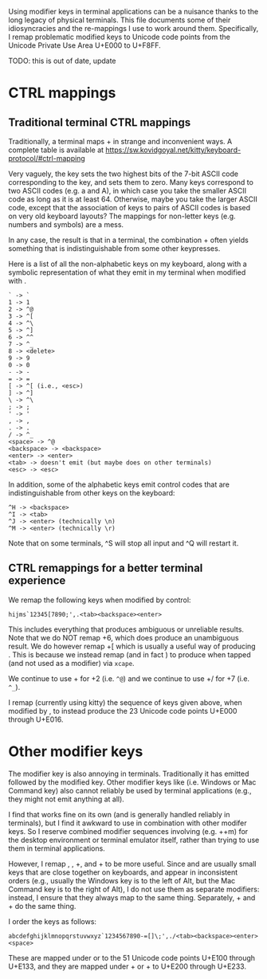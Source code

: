 Using modifier keys in terminal applications can be a nuisance thanks to the long legacy of
physical terminals. This file documents some of their idiosyncracies and the re-mappings I use to
work around them. Specifically, I remap problematic modified keys to Unicode code points from the
Unicode Private Use Area U+E000 to U+F8FF.

TODO: this is out of date, update

# CTRL mappings

## Traditional terminal CTRL mappings

Traditionally, a terminal maps <ctrl>+<key> in strange and inconvenient ways. A complete table is
available at https://sw.kovidgoyal.net/kitty/keyboard-protocol/#ctrl-mapping

Very vaguely, the <ctrl> key sets the two highest bits of the 7-bit ASCII code corresponding to the
key, and sets them to zero. Many keys correspond to two ASCII codes (e.g. a and A), in which case
you take the smaller ASCII code as long as it is at least 64. Otherwise, maybe you take the larger
ASCII code, except that the association of keys to pairs of ASCII codes is based on very old
keyboard layouts? The mappings for non-letter keys (e.g. numbers and symbols) are a mess.

In any case, the result is that in a terminal, the combination <ctrl>+<key> often yields something
that is indistinguishable from some other keypresses.

Here is a list of all the non-alphabetic keys on my keyboard, along with a symbolic representation
of what they emit in my terminal when modified with <CTRL>.

    ` -> `
    1 -> 1
    2 -> ^@
    3 -> ^[
    4 -> ^\
    5 -> ^]
    6 -> ^^
    7 -> ^_
    8 -> <delete>
    9 -> 9
    0 -> 0
    - -> -
    = -> =
    [ -> ^[ (i.e., <esc>)
    ] -> ^]
    \ -> ^\
    ; -> ;
    ' -> '
    , -> ,
    . -> .
    / -> ^_
    <space> -> ^@
    <backspace> -> <backspace>
    <enter> -> <enter>
    <tab> -> doesn't emit (but maybe does on other terminals)
    <esc> -> <esc>

In addition, some of the alphabetic keys emit control codes that are indistinguishable from other
keys on the keyboard:

    ^H -> <backspace>
    ^I -> <tab>
    ^J -> <enter> (technically \n)
    ^M -> <enter> (technically \r)

Note that on some terminals, ^S will stop all input and ^Q will restart it.

## CTRL remappings for a better terminal experience

We remap the following keys when modified by control:

    hijms`12345[7890;',.<tab><backspace><enter>

This includes everything that produces ambiguous or unreliable results. Note that we do NOT remap
<ctrl>+6, which does produce an unambiguous result.  We do however remap <ctrl>+[ which is usually
a useful way of producing <esc>. This is because we instead remap <caps> (and in fact <ctrl>) to
produce <esc> when tapped (and not used as a modifier) via `xcape`.

We continue to use <ctrl>+<space> for <ctrl>+2 (i.e. `^@`) and we continue to use <ctrl>+/ for
<ctrl>+7 (i.e. `^_`).

I remap (currently using kitty) the sequence of keys given above, when modified by <ctrl>, to
instead produce the 23 Unicode code points U+E000 through U+E016.

# Other modifier keys

The <alt> modifier key is also annoying in terminals. Traditionally it has emitted <esc> followed
by the modified key. Other modifier keys like <super> (i.e. Windows or Mac Command key) also cannot
reliably be used by terminal applications (e.g., they might not emit anything at all).

I find that <shift> works fine on its own (and is generally handled reliably in terminals), but I
find it awkward to use in combination with other modifer keys. So I reserve combined modifier
sequences involving <shift> (e.g. <ctrl>+<shift>+m) for the desktop environment or terminal
emulator itself, rather than trying to use them in terminal applications.

However, I remap <alt>, <super>, <ctrl>+<alt>, and <ctrl>+<super> to be more useful.  Since <alt>
and <super> are usually small keys that are close together on keyboards, and appear in inconsistent
orders (e.g., usually the Windows key is to the left of Alt, but the Mac Command key is to the
right of Alt), I do not use them as separate modifiers: instead, I ensure that they always map to
the same thing. Separately, <ctrl>+<alt> and <ctrl>+<super> do the same thing.

I order the keys as follows:

    abcdefghijklmnopqrstuvwxyz`1234567890-=[]\;',./<tab><backspace><enter><space>

These are mapped under <alt> or <super> to the 51 Unicode code points U+E100 through U+E133, and
they are mapped under <ctrl>+<alt> or <ctrl>+<super> to U+E200 through U+E233.

